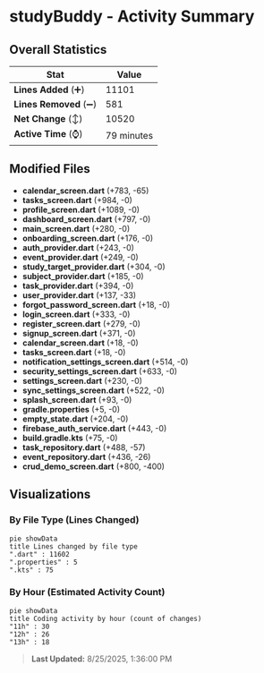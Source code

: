 # studyBuddy - Activity Summary 

## Overall Statistics

| Stat                   | Value                                                             |
| ---------------------- | ----------------------------------------------------------------- |
| **Lines Added** (➕)   | 11101                                          |
| **Lines Removed** (➖) | 581                                        |
| **Net Change** (↕)    | 10520                |
| **Active Time** (⌚)   | 79 minutes |


## Modified Files
- **calendar_screen.dart** (+783, -65)
- **tasks_screen.dart** (+984, -0)
- **profile_screen.dart** (+1089, -0)
- **dashboard_screen.dart** (+797, -0)
- **main_screen.dart** (+280, -0)
- **onboarding_screen.dart** (+176, -0)
- **auth_provider.dart** (+243, -0)
- **event_provider.dart** (+249, -0)
- **study_target_provider.dart** (+304, -0)
- **subject_provider.dart** (+185, -0)
- **task_provider.dart** (+394, -0)
- **user_provider.dart** (+137, -33)
- **forgot_password_screen.dart** (+18, -0)
- **login_screen.dart** (+333, -0)
- **register_screen.dart** (+279, -0)
- **signup_screen.dart** (+371, -0)
- **calendar_screen.dart** (+18, -0)
- **tasks_screen.dart** (+18, -0)
- **notification_settings_screen.dart** (+514, -0)
- **security_settings_screen.dart** (+633, -0)
- **settings_screen.dart** (+230, -0)
- **sync_settings_screen.dart** (+522, -0)
- **splash_screen.dart** (+93, -0)
- **gradle.properties** (+5, -0)
- **empty_state.dart** (+204, -0)
- **firebase_auth_service.dart** (+443, -0)
- **build.gradle.kts** (+75, -0)
- **task_repository.dart** (+488, -57)
- **event_repository.dart** (+436, -26)
- **crud_demo_screen.dart** (+800, -400)

## Visualizations

### By File Type (Lines Changed)

```mermaid
pie showData
title Lines changed by file type
".dart" : 11602
".properties" : 5
".kts" : 75
```

### By Hour (Estimated Activity Count)

```mermaid
pie showData
title Coding activity by hour (count of changes)
"11h" : 30
"12h" : 26
"13h" : 18
```


> **Last Updated:** 8/25/2025, 1:36:00 PM